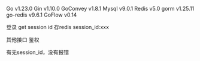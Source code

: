 Go v1.23.0
Gin v1.10.0
GoConvey v1.8.1
Mysql v9.0.1
Redis v5.0
gorm  v1.25.11
go-redis v9.6.1
GoFlow v0.14



登录 get session id 存redis session_id:xxx

其他接口 鉴权

有无session_id，没有报错
